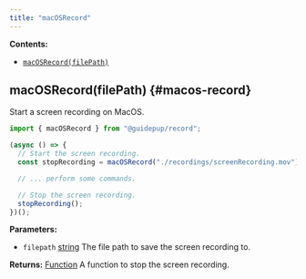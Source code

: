 ```yaml
---
title: "macOSRecord"
---
```


**Contents:**

- [`macOSRecord(filePath)`](./class-macos-record#macos-record)

## macOSRecord(filePath) {#macos-record}

Start a screen recording on MacOS.

```ts
import { macOSRecord } from "@guidepup/record";

(async () => {
  // Start the screen recording.
  const stopRecording = macOSRecord("./recordings/screenRecording.mov");

  // ... perform some commands.

  // Stop the screen recording.
  stopRecording();
})();
```

**Parameters:**

- `filepath` [string] The file path to save the screen recording to.

**Returns:** [Function] A function to stop the screen recording.

[function]: https://developer.mozilla.org/en-US/docs/Web/JavaScript/Reference/Global_Objects/Function "Function"
[string]: https://developer.mozilla.org/en-US/docs/Web/JavaScript/Reference/Global_Objects/String "string"
